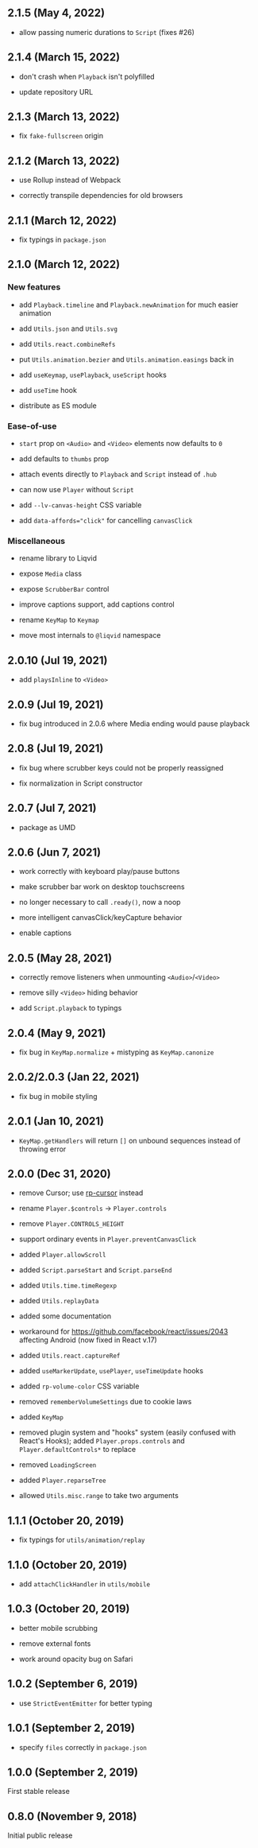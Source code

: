 ## 2.1.5 (May 4, 2022)

* allow passing numeric durations to `Script` (fixes #26)

## 2.1.4 (March 15, 2022)

* don't crash when `Playback` isn't polyfilled

* update repository URL

## 2.1.3 (March 13, 2022)

* fix `fake-fullscreen` origin

## 2.1.2 (March 13, 2022)

* use Rollup instead of Webpack

* correctly transpile dependencies for old browsers

## 2.1.1 (March 12, 2022)

* fix typings in `package.json`

## 2.1.0 (March 12, 2022)

### New features

* add `Playback.timeline` and `Playback.newAnimation` for much easier animation

* add `Utils.json` and `Utils.svg`

* add `Utils.react.combineRefs`

* put `Utils.animation.bezier` and `Utils.animation.easings` back in

* add `useKeymap`, `usePlayback`, `useScript` hooks

* add `useTime` hook

* distribute as ES module

### Ease-of-use

* `start` prop on `<Audio>` and `<Video>` elements now defaults to `0`

* add defaults to `thumbs` prop

* attach events directly to `Playback` and `Script` instead of `.hub`

* can now use `Player` without `Script`

* add `--lv-canvas-height` CSS variable

* add `data-affords="click"` for cancelling `canvasClick`

### Miscellaneous

* rename library to Liqvid

* expose `Media` class

* expose `ScrubberBar` control

* improve captions support, add captions control

* rename `KeyMap` to `Keymap`

* move most internals to `@liqvid` namespace

## 2.0.10 (Jul 19, 2021)

* add `playsInline` to `<Video>`

## 2.0.9 (Jul 19, 2021)

* fix bug introduced in 2.0.6 where Media ending would pause playback

## 2.0.8 (Jul 19, 2021)

* fix bug where scrubber keys could not be properly reassigned

* fix normalization in Script constructor

## 2.0.7 (Jul 7, 2021)

* package as UMD

## 2.0.6 (Jun 7, 2021)

* work correctly with keyboard play/pause buttons

* make scrubber bar work on desktop touchscreens

* no longer necessary to call `.ready()`, now a noop

* more intelligent canvasClick/keyCapture behavior

* enable captions

## 2.0.5 (May 28, 2021)

* correctly remove listeners when unmounting `<Audio>`/`<Video>`

* remove silly `<Video>` hiding behavior

* add `Script.playback` to typings

## 2.0.4 (May 9, 2021)

* fix bug in `KeyMap.normalize` + mistyping as `KeyMap.canonize`

## 2.0.2/2.0.3 (Jan 22, 2021)

* fix bug in mobile styling

## 2.0.1 (Jan 10, 2021)

* `KeyMap.getHandlers` will return `[]` on unbound sequences instead of throwing error

## 2.0.0 (Dec 31, 2020)

* remove Cursor; use [rp-cursor](https://www.npmjs.com/package/rp-cursor) instead

* rename `Player.$controls` -> `Player.controls`

* remove `Player.CONTROLS_HEIGHT`

* support ordinary events in `Player.preventCanvasClick`

* added `Player.allowScroll`

* added `Script.parseStart` and `Script.parseEnd`

* added `Utils.time.timeRegexp`

* added `Utils.replayData`

* added some documentation

* workaround for https://github.com/facebook/react/issues/2043 affecting Android (now fixed in React v.17)

* added `Utils.react.captureRef`

* added `useMarkerUpdate`, `usePlayer`, `useTimeUpdate` hooks

* added `rp-volume-color` CSS variable

* removed `rememberVolumeSettings` due to cookie laws

* added `KeyMap`

* removed plugin system and "hooks" system (easily confused with React's Hooks); added `Player.props.controls` and `Player.defaultControls*` to replace

* removed `LoadingScreen`

* added `Player.reparseTree`

* allowed `Utils.misc.range` to take two arguments

## 1.1.1 (October 20, 2019)

* fix typings for `utils/animation/replay`

## 1.1.0 (October 20, 2019)

* add `attachClickHandler` in `utils/mobile`

## 1.0.3 (October 20, 2019)

* better mobile scrubbing

* remove external fonts

* work around opacity bug on Safari

## 1.0.2 (September 6, 2019)

* use `StrictEventEmitter` for better typing

## 1.0.1 (September 2, 2019)

* specify `files` correctly in `package.json`

## 1.0.0 (September 2, 2019)

First stable release

## 0.8.0 (November 9, 2018)

Initial public release
